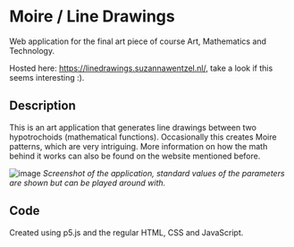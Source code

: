 # Moire / Line Drawings
Web application for the final art piece of course Art, Mathematics and Technology. 

Hosted here: https://linedrawings.suzannawentzel.nl/, take a look if this seems interesting :).


## Description
This is an art application that generates line drawings between two hypotrochoids (mathematical functions). Occasionally this creates Moire patterns, which are very intriguing. More information on how the math behind it works can also be found on the website mentioned before.

![image](https://user-images.githubusercontent.com/23054605/96378125-50947e00-118a-11eb-83f6-95188bca14e4.png)
_Screenshot of the application, standard values of the parameters are shown but can be played around with._

## Code
Created using p5.js and the regular HTML, CSS and JavaScript.
